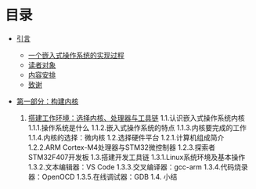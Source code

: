# 目录

* [引言](README.md)
    * [一个嵌入式操作系统的实现过程](/Introduction/README.md)
    * [读者对象](/Introduction/)
    * [内容安排](/Introduction/)
    * [致谢](/Introduction/)

* [第一部分：构建内核](/Part1.md)
    1. [搭建工作环境：选择内核、处理器与工具链](/Chapter1/README.md)
        1.1.认识嵌入式操作系统内核
            1.1.1.操作系统是什么
            1.1.2.嵌入式操作系统的特点
            1.1.3.内核要完成的工作
            1.1.4.内核的选择：微内核
        1.2.选择硬件平台
            1.2.1.计算机组成简介
            1.2.2.ARM Cortex-M4处理器与STM32微控制器
            1.2.3.探索者STM32F407开发板
        1.3.搭建开发工具链
            1.3.1.Linux系统环境及基本操作
            1.3.2.文本编辑器：VS Code
            1.3.3.交叉编译器：gcc-arm
            1.3.4.代码烧录器：OpenOCD
            1.3.5.在线调试器：GDB
        1.4. 小结



